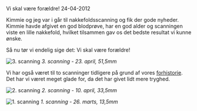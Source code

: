 Vi skal v&aelig;re for&aelig;ldre!
24-04-2012

Kimmie og jeg var i går til nakkefoldsscanning og fik der gode nyheder. Kimmie havde afgivet en god blodprøve, har en god alder og scanningen viste en lille nakkefold, hvilket tilsammen gav os det bedste resultat vi kunne ønske. 

Så nu tør vi endelig sige det: Vi skal være forældre!

![3. scanning](https://logiskhave.dk/static/20120423_scanning3.JPG "3. scanning - 23. april, 51,5mm")
*3. scanning - 23. april, 51,5mm*

Vi har også været til to scanninger tidligere på grund af vores [forhistorie](https://logiskhave.dk/static/2011-08/afbrudt-graviditet.html). Det har vi været meget glade for, da det har givet lidt mere tryghed. 

![2. scanning](https://logiskhave.dk/static/20120423_scanning2.JPG "2. scanning - 10. april, 33,5mm")
*2. scanning - 10. april, 33,5mm*

![1. scanning](https://logiskhave.dk/static/20120423_scanning1.JPG "1. scanning - 26. marts, 13,5mm")
*1. scanning - 26. marts, 13,5mm*
